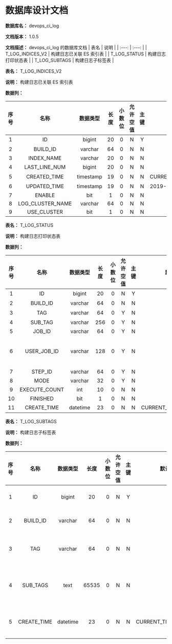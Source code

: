 # 数据库设计文档

**数据库名：** devops_ci_log

**文档版本：** 1.0.5

**文档描述：** devops_ci_log 的数据库文档
| 表名                  | 说明       |
| :---: | :---: |
| T_LOG_INDICES_V2 | 构建日志已关联 ES 索引表 |
| T_LOG_STATUS | 构建日志打印状态表 |
| T_LOG_SUBTAGS | 构建日志子标签表 |

**表名：** <a>T_LOG_INDICES_V2</a>

**说明：** 构建日志已关联 ES 索引表

**数据列：**

| 序号 | 名称 | 数据类型 |  长度  | 小数位 | 允许空值 | 主键 | 默认值 | 说明 |
| :---: | :---: | :---: | :---: | :---: | :---: | :---: | :---: | :---: |
|  1   | ID |   bigint   | 20 |   0    |    N     |  Y   |       | 主键 ID  |
|  2   | BUILD_ID |   varchar   | 64 |   0    |    N     |  N   |       | 构建 ID  |
|  3   | INDEX_NAME |   varchar   | 20 |   0    |    N     |  N   |       |   |
|  4   | LAST_LINE_NUM |   bigint   | 20 |   0    |    N     |  N   |   1    | 最后行号  |
|  5   | CREATED_TIME |   timestamp   | 19 |   0    |    N     |  N   |   CURRENT_TIMESTAMP    | 创建时间  |
|  6   | UPDATED_TIME |   timestamp   | 19 |   0    |    N     |  N   |   2019-11-1100:00:00    | 修改时间  |
|  7   | ENABLE |   bit   | 1 |   0    |    N     |  N   |   b'0'    | buildisenablev2ornot  |
|  8   | LOG_CLUSTER_NAME |   varchar   | 64 |   0    |    N     |  N   |       | multieslogclustername  |
|  9   | USE_CLUSTER |   bit   | 1 |   0    |    N     |  N   |   b'0'    | usemultieslogclusterornot  |

**表名：** <a>T_LOG_STATUS</a>

**说明：** 构建日志打印状态表

**数据列：**

| 序号 | 名称 | 数据类型 |  长度  | 小数位 | 允许空值 | 主键 | 默认值 | 说明 |
| :---: | :---: | :---: | :---: | :---: | :---: | :---: | :---: | :---: |
|  1   | ID |   bigint   | 20 |   0    |    N     |  Y   |       | 主键 ID  |
|  2   | BUILD_ID |   varchar   | 64 |   0    |    N     |  N   |       | 构建 ID  |
|  3   | TAG |   varchar   | 64 |   0    |    Y     |  N   |       | 标签  |
|  4   | SUB_TAG |   varchar   | 256 |   0    |    Y     |  N   |       | 子标签  |
|  5   | JOB_ID |   varchar   | 64 |   0    |    Y     |  N   |       | JOBID  |
|  6   | USER_JOB_ID |   varchar   | 128 |   0    |    Y     |  N   |       | 真正的 jobId，已经存在的 JOB_ID 字段其实是 containerhashid  |
|  7   | STEP_ID |   varchar   | 64 |   0    |    Y     |  N   |       | 用户填写的插件 id  |
|  8   | MODE |   varchar   | 32 |   0    |    Y     |  N   |       | LogStorageMode  |
|  9   | EXECUTE_COUNT |   int   | 10 |   0    |    N     |  N   |       | 执行次数  |
|  10   | FINISHED |   bit   | 1 |   0    |    N     |  N   |   b'0'    | buildisfinishedornot  |
|  11   | CREATE_TIME |   datetime   | 23 |   0    |    N     |  N   |   CURRENT_TIMESTAMP(3)    | 创建时间  |

**表名：** <a>T_LOG_SUBTAGS</a>

**说明：** 构建日志子标签表

**数据列：**

| 序号 | 名称 | 数据类型 |  长度  | 小数位 | 允许空值 | 主键 | 默认值 | 说明 |
| :---: | :---: | :---: | :---: | :---: | :---: | :---: | :---: | :---: |
|  1   | ID |   bigint   | 20 |   0    |    N     |  Y   |       | 主键 ID  |
|  2   | BUILD_ID |   varchar   | 64 |   0    |    N     |  N   |       | 构建 ID  |
|  3   | TAG |   varchar   | 64 |   0    |    N     |  N   |       | 插件标签  |
|  4   | SUB_TAGS |   text   | 65535 |   0    |    N     |  N   |       | 插件子标签  |
|  5   | CREATE_TIME |   datetime   | 23 |   0    |    N     |  N   |   CURRENT_TIMESTAMP(3)    | 创建时间  |
